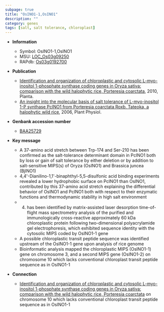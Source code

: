 ```yaml
---
subpage: true
title: "OsINO1-1,OsINO1"
description: ""
category: genes
tags: [salt, salt tolerance, chloroplast]
---
```


* **Information**  
    + Symbol: OsINO1-1,OsINO1  
    + MSU: [LOC_Os03g09250](http://rice.plantbiology.msu.edu/cgi-bin/ORF_infopage.cgi?orf=LOC_Os03g09250)  
    + RAPdb: [Os03g0192700](http://rapdb.dna.affrc.go.jp/viewer/gbrowse_details/irgsp1?name=Os03g0192700)  

* **Publication**  
    + [Identification and organization of chloroplastic and cytosolic L-myo-inositol 1-phosphate synthase coding genes in Oryza sativa: comparison with the wild halophytic rice, Porteresia coarctata](http://www.ncbi.nlm.nih.gov/pubmed?term=Identification+and+organization+of+chloroplastic+and+cytosolic+L-myo-inositol+1-phosphate+synthase+coding+genes+in+Oryza+sativa:+comparison+with+the+wild+halophytic+rice,+Porteresia+coarctata%5BTitle%5D), 2010, Planta.
    + [An insight into the molecular basis of salt tolerance of L-myo-inositol 1-P synthase PcINO1 from Porteresia coarctata Roxb. Tateoka, a halophytic wild rice](http://www.ncbi.nlm.nih.gov/pubmed?term=An+insight+into+the+molecular+basis+of+salt+tolerance+of+L-myo-inositol+1-P+synthase+PcINO1+from+Porteresia+coarctata+Roxb.+Tateoka,+a+halophytic+wild+rice%5BTitle%5D), 2006, Plant Physiol.

* **Genbank accession number**  
    + [BAA25729](http://www.ncbi.nlm.nih.gov/nuccore/BAA25729)

* **Key message**  
    + A 37-amino acid stretch between Trp-174 and Ser-210 has been confirmed as the salt-tolerance determinant domain in PcINO1 both by loss or gain of salt tolerance by either deletion or by addition to salt-sensitive MIPS(s) of Oryza (OsINO1) and Brassica juncea (BjINO1)
    + 4,4'-Dianilino-1,1'-binaphthyl-5,5-disulfonic acid binding experiments revealed a lower hydrophobic surface on PcINO1 than OsINO1, contributed by this 37-amino acid stretch explaining the differential behavior of OsINO1 and PcINO1 both with respect to their enzymatic functions and thermodynamic stability in high salt environment
    + 4) has been identified by matrix-assisted laser desorption time-of-flight mass spectrometry analysis of the purified and immunologically cross-reactive approximately 60 kDa chloroplastic protein following two-dimensional polyacrylamide gel electrophoresis, which exhibited sequence identity with the cytosolic MIPS coded by OsINO1-1 gene
    + A possible chloroplastic transit peptide sequence was identified upstream of the OsINO1-1 gene upon analysis of rice genome
    + Bioinformatic analysis mapped the chloroplastic MIPS (OsINO1-1) gene on chromosome 3, and a second MIPS gene (OsINO1-2) on chromosome 10 which lacks conventional chloroplast transit peptide sequence as in OsINO1-1

* **Connection**  
    + [Identification and organization of chloroplastic and cytosolic L-myo-inositol 1-phosphate synthase coding genes in Oryza sativa: comparison with the wild halophytic rice, Porteresia coarctata](OsINO1-2) on chromosome 10 which lacks conventional chloroplast transit peptide sequence as in OsINO1-1



